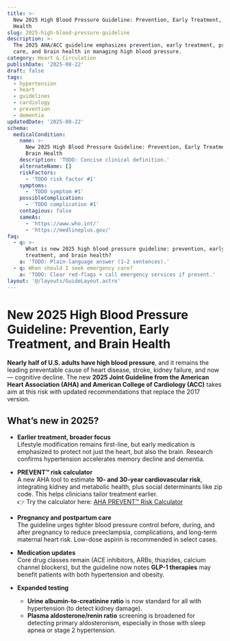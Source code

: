 ```yaml
---
title: >-
  New 2025 High Blood Pressure Guideline: Prevention, Early Treatment, and Brain
  Health
slug: 2025-high-blood-pressure-guideline
description: >-
  The 2025 AHA/ACC guideline emphasizes prevention, early treatment, pregnancy
  care, and brain health in managing high blood pressure.
category: Heart & Circulation
publishDate: '2025-08-22'
draft: false
tags:
  - hypertension
  - heart
  - guidelines
  - cardiology
  - prevention
  - dementia
updatedDate: '2025-08-22'
schema:
  medicalCondition:
    name: >-
      New 2025 High Blood Pressure Guideline: Prevention, Early Treatment, and
      Brain Health
    description: 'TODO: Concise clinical definition.'
    alternateName: []
    riskFactors:
      - 'TODO risk factor #1'
    symptoms:
      - 'TODO symptom #1'
    possibleComplication:
      - 'TODO complication #1'
    contagious: false
    sameAs:
      - 'https://www.who.int/'
      - 'https://medlineplus.gov/'
faq:
  - q: >-
      What is new 2025 high blood pressure guideline: prevention, early
      treatment, and brain health?
    a: 'TODO: Plain-language answer (1–2 sentences).'
  - q: When should I seek emergency care?
    a: 'TODO: Clear red-flags + call emergency services if present.'
layout: '@/layouts/GuideLayout.astro'
---
```

# New 2025 High Blood Pressure Guideline: Prevention, Early Treatment, and Brain Health  

**Nearly half of U.S. adults have high blood pressure**, and it remains the leading preventable cause of heart disease, stroke, kidney failure, and now — cognitive decline. The new **2025 Joint Guideline from the American Heart Association (AHA) and American College of Cardiology (ACC)** takes aim at this risk with updated recommendations that replace the 2017 version.  

## What’s new in 2025?  

- **Earlier treatment, broader focus**  
  Lifestyle modification remains first-line, but early medication is emphasized to protect not just the heart, but also the brain. Research confirms hypertension accelerates memory decline and dementia.  

- **PREVENT™ risk calculator**  
  A new AHA tool to estimate **10- and 30-year cardiovascular risk**, integrating kidney and metabolic health, plus social determinants like zip code. This helps clinicians tailor treatment earlier.  
  👉 Try the calculator here: [AHA PREVENT™ Risk Calculator](https://professional.heart.org/en/guidelines-and-statements/prevent-risk-calculator/prevent-calculator?utm_source=chatgpt.com)  

- **Pregnancy and postpartum care**  
  The guideline urges tighter blood pressure control before, during, and after pregnancy to reduce preeclampsia, complications, and long-term maternal heart risk. Low-dose aspirin is recommended in select cases.  

- **Medication updates**  
  Core drug classes remain (ACE inhibitors, ARBs, thiazides, calcium channel blockers), but the guideline now notes **GLP-1 therapies** may benefit patients with both hypertension and obesity.  

- **Expanded testing**  
  - **Urine albumin-to-creatinine ratio** is now standard for all with hypertension (to detect kidney damage).  
  - **Plasma aldosterone/renin ratio** screening is broadened for detecting primary aldosteronism, especially in those with sleep apnea or stage 2 hypertension.  
